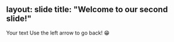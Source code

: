 layout: slide
title: "Welcome to our second slide!"
---
Your text
Use the left arrow to go back!
:grin:
